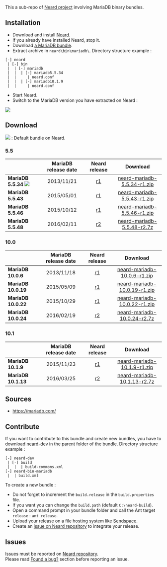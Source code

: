 This a sub-repo of [Neard project](https://github.com/crazy-max/neard) involving MariaDB binary bundles.

## Installation

* Download and install [Neard](https://github.com/crazy-max/neard).
* If you already have installed Neard, stop it.
* Download [a MariaDB bundle](#download).
* Extract archive in `neard\bin\mariadb\`. Directory structure example :

```
[-] neard
 | [-] bin
 |  | [-] mariadb
 |  |  | [-] mariadb5.5.34
 |  |     | neard.conf
 |  |  | [-] mariadb10.1.9
 |  |     | neard.conf
 ```

* Start Neard.
* Switch to the MariaDB version you have extracted on Neard :

![](https://raw.github.com/crazy-max/neard-bin-mariadb/master/img/switchVersion-20151214.png)

## Download

![](https://raw.github.com/crazy-max/neard-bin-mariadb/master/img/star-20151214.png) : Default bundle on Neard.

### 5.5

|                    | MariaDB release date | Neard release | Download |
| ------------------ |:--------------------:|:-------------:|:--------:|
| **MariaDB 5.5.34** ![](https://raw.github.com/crazy-max/neard-bin-mariadb/master/img/star-20151214.png) | 2013/11/21 | [r1](https://github.com/crazy-max/neard-bin-mariadb/releases/tag/r1) | [neard-mariadb-5.5.34-r1.zip](https://github.com/crazy-max/neard-bin-mariadb/releases/download/r1/neard-mariadb-5.5.34-r1.zip) |
| **MariaDB 5.5.43** | 2015/05/01 | [r1](https://github.com/crazy-max/neard-bin-mariadb/releases/tag/r1) | [neard-mariadb-5.5.43-r1.zip](https://github.com/crazy-max/neard-bin-mariadb/releases/download/r1/neard-mariadb-5.5.43-r1.zip) |
| **MariaDB 5.5.46** | 2015/10/12 | [r1](https://github.com/crazy-max/neard-bin-mariadb/releases/tag/r1) | [neard-mariadb-5.5.46-r1.zip](https://github.com/crazy-max/neard-bin-mariadb/releases/download/r1/neard-mariadb-5.5.46-r1.zip) |
| **MariaDB 5.5.48** | 2016/02/11 | [r2](https://github.com/crazy-max/neard-bin-mariadb/releases/tag/r2) | [neard-mariadb-5.5.48-r2.7z](https://github.com/crazy-max/neard-bin-mariadb/releases/download/r2/neard-mariadb-5.5.48-r2.7z) |

### 10.0

|                     | MariaDB release date | Neard release | Download |
| ------------------- |:--------------------:|:-------------:|:--------:|
| **MariaDB 10.0.6**  | 2013/11/18 | [r1](https://github.com/crazy-max/neard-bin-mariadb/releases/tag/r1) | [neard-mariadb-10.0.6-r1.zip](https://github.com/crazy-max/neard-bin-mariadb/releases/download/r1/neard-mariadb-10.0.6-r1.zip) |
| **MariaDB 10.0.19** | 2015/05/09 | [r1](https://github.com/crazy-max/neard-bin-mariadb/releases/tag/r1) | [neard-mariadb-10.0.19-r1.zip](https://github.com/crazy-max/neard-bin-mariadb/releases/download/r1/neard-mariadb-10.0.19-r1.zip) |
| **MariaDB 10.0.22** | 2015/10/29 | [r1](https://github.com/crazy-max/neard-bin-mariadb/releases/tag/r1) | [neard-mariadb-10.0.22-r1.zip](https://github.com/crazy-max/neard-bin-mariadb/releases/download/r1/neard-mariadb-10.0.22-r1.zip) |
| **MariaDB 10.0.24** | 2016/02/19 | [r2](https://github.com/crazy-max/neard-bin-mariadb/releases/tag/r2) | [neard-mariadb-10.0.24-r2.7z](https://github.com/crazy-max/neard-bin-mariadb/releases/download/r2/neard-mariadb-10.0.24-r2.7z) |

### 10.1

|                     | MariaDB release date | Neard release | Download |
| ------------------- |:--------------------:|:-------------:|:--------:|
| **MariaDB 10.1.9**  | 2015/11/23 | [r1](https://github.com/crazy-max/neard-bin-mariadb/releases/tag/r1) | [neard-mariadb-10.1.9-r1.zip](https://github.com/crazy-max/neard-bin-mariadb/releases/download/r1/neard-mariadb-10.1.9-r1.zip) |
| **MariaDB 10.1.13** | 2016/03/25 | [r2](https://github.com/crazy-max/neard-bin-mariadb/releases/tag/r2) | [neard-mariadb-10.1.13-r2.7z](https://github.com/crazy-max/neard-bin-mariadb/releases/download/r2/neard-mariadb-10.1.13-r2.7z) |

## Sources

* https://mariadb.com/

## Contribute

If you want to contribute to this bundle and create new bundles, you have to download [neard-dev](https://github.com/crazy-max/neard-dev) in the parent folder of the bundle.
Directory structure example :

```
[-] neard-dev
 | [-] build
 |  |  | build-commons.xml 
[-] neard-bin-mariadb
 |  | build.xml
```

To create a new bundle :
* Do not forget to increment the `build.release` in the `build.properties` file.
* If you want you can change the `build.path` (default `C:\neard-build`).
* Open a command prompt in your bundle folder and call the Ant target `release` : `ant release`.
* Upload your release on a file hosting system like [Sendspace](https://www.sendspace.com/).
* Create an [issue on Neard repository](https://github.com/crazy-max/neard/issues) to integrate your release.

## Issues

Issues must be reported on [Neard repository](https://github.com/crazy-max/neard/issues).<br />
Please read [Found a bug?](https://github.com/crazy-max/neard#found-a-bug) section before reporting an issue.
